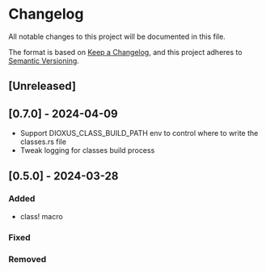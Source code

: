# Changelog

All notable changes to this project will be documented in this file.

The format is based on [Keep a Changelog](https://keepachangelog.com/en/1.0.0/),
and this project adheres to [Semantic Versioning](https://semver.org/spec/v2.0.0.html).

## [Unreleased]

## [0.7.0] - 2024-04-09

- Support DIOXUS_CLASS_BUILD_PATH env to control where to write the classes.rs file
- Tweak logging for classes build process

## [0.5.0] - 2024-03-28

### Added

- class! macro

### Fixed

### Removed
